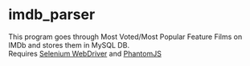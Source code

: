# imdb_parser
This program goes through Most Voted/Most Popular Feature Films on IMDb and stores them in MySQL DB.
<br>Requires <a href="http://www.seleniumhq.org/">Selenium WebDriver</a> and <a href="http://phantomjs.org/">PhantomJS</a>
